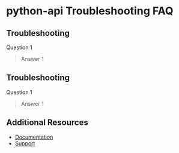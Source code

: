 # python-api Troubleshooting FAQ

<!--This document is a place to capture questions that have come up repeatedly by existing users and that can be answered in a helpful manner through written documentation. The contents included here should be generalizable enough to apply to all users with the same or similar questions. This is not an appropriate place to document issues or questions that are individualized to a particular environment or use case.-->

## <!--Section 1--> Troubleshooting

<!--Use section headings to group similar types of questions together. For instance, you might rename Section 1 to Initial Configuration Troubleshooting -->

Question 1
<!--Replace the text Question 1 with the language of the first FAQ-->
> Answer 1
<!--Replace the text Answer 1 with the corresponding answer/solution. Do not remove the formatting to display this text as a pull quote. Repeat the question and answer pattern as many times as necessary-->

<!-- markdownlint-disable-next-line -->
## <!--Section 2--> Troubleshooting

<!--Don't forget to update the section heading. For instance, you might rename Section 2 to Initial Usage Troubleshooting -->

Question 1
<!--Replace the text Question 1 with the language of the first FAQ-->
> Answer 1
<!--Replace the text Answer 1 with the corresponding answer/solution. Do not remove the formatting to display this text as a pull quote. Repeat the question and answer pattern as many times as necessary-->

## Additional Resources

- [Documentation](../README.md#documentation)
- [Support](../README.md#support)
